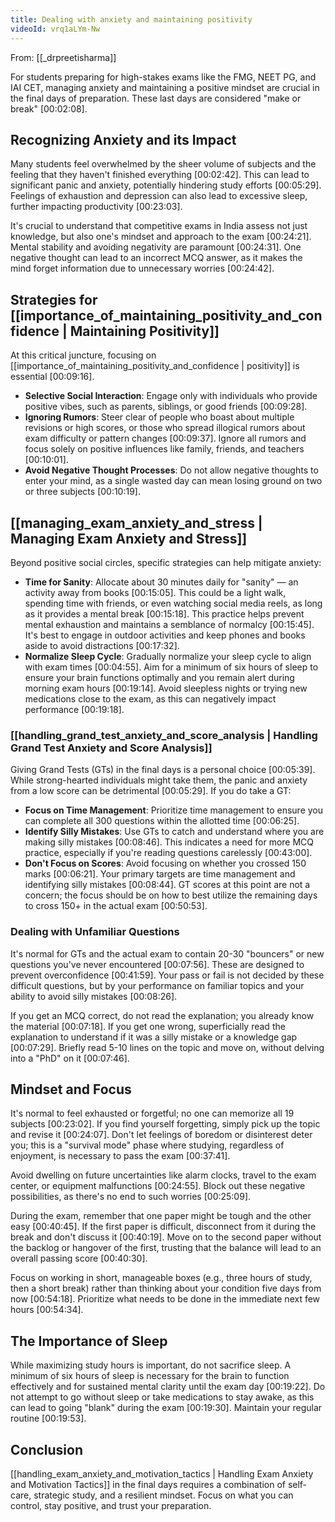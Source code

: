 ```yaml
---
title: Dealing with anxiety and maintaining positivity
videoId: vrq1aLYm-Nw
---
```


From: [[_drpreetisharma]] <br/> 

For students preparing for high-stakes exams like the FMG, NEET PG, and IAI CET, managing anxiety and maintaining a positive mindset are crucial in the final days of preparation. These last days are considered "make or break" <a class="yt-timestamp" data-t="00:02:08">[00:02:08]</a>.

## Recognizing Anxiety and its Impact
Many students feel overwhelmed by the sheer volume of subjects and the feeling that they haven't finished everything <a class="yt-timestamp" data-t="00:02:42">[00:02:42]</a>. This can lead to significant panic and anxiety, potentially hindering study efforts <a class="yt-timestamp" data-t="00:05:29">[00:05:29]</a>. Feelings of exhaustion and depression can also lead to excessive sleep, further impacting productivity <a class="yt-timestamp" data-t="00:23:03">[00:23:03]</a>.

It's crucial to understand that competitive exams in India assess not just knowledge, but also one's mindset and approach to the exam <a class="yt-timestamp" data-t="00:24:21">[00:24:21]</a>. Mental stability and avoiding negativity are paramount <a class="yt-timestamp" data-t="00:24:31">[00:24:31]</a>. One negative thought can lead to an incorrect MCQ answer, as it makes the mind forget information due to unnecessary worries <a class="yt-timestamp" data-t="00:24:42">[00:24:42]</a>.

## Strategies for [[importance_of_maintaining_positivity_and_confidence | Maintaining Positivity]]
At this critical juncture, focusing on [[importance_of_maintaining_positivity_and_confidence | positivity]] is essential <a class="yt-timestamp" data-t="00:09:16">[00:09:16]</a>.
*   **Selective Social Interaction**: Engage only with individuals who provide positive vibes, such as parents, siblings, or good friends <a class="yt-timestamp" data-t="00:09:28">[00:09:28]</a>.
*   **Ignoring Rumors**: Steer clear of people who boast about multiple revisions or high scores, or those who spread illogical rumors about exam difficulty or pattern changes <a class="yt-timestamp" data-t="00:09:37">[00:09:37]</a>. Ignore all rumors and focus solely on positive influences like family, friends, and teachers <a class="yt-timestamp" data-t="00:10:01">[00:10:01]</a>.
*   **Avoid Negative Thought Processes**: Do not allow negative thoughts to enter your mind, as a single wasted day can mean losing ground on two or three subjects <a class="yt-timestamp" data-t="00:10:19">[00:10:19]</a>.

## [[managing_exam_anxiety_and_stress | Managing Exam Anxiety and Stress]]
Beyond positive social circles, specific strategies can help mitigate anxiety:
*   **Time for Sanity**: Allocate about 30 minutes daily for "sanity" — an activity away from books <a class="yt-timestamp" data-t="00:15:05">[00:15:05]</a>. This could be a light walk, spending time with friends, or even watching social media reels, as long as it provides a mental break <a class="yt-timestamp" data-t="00:15:18">[00:15:18]</a>. This practice helps prevent mental exhaustion and maintains a semblance of normalcy <a class="yt-timestamp" data-t="00:15:45">[00:15:45]</a>. It's best to engage in outdoor activities and keep phones and books aside to avoid distractions <a class="yt-timestamp" data-t="00:17:32">[00:17:32]</a>.
*   **Normalize Sleep Cycle**: Gradually normalize your sleep cycle to align with exam times <a class="yt-timestamp" data-t="00:04:55">[00:04:55]</a>. Aim for a minimum of six hours of sleep to ensure your brain functions optimally and you remain alert during morning exam hours <a class="yt-timestamp" data-t="00:19:14">[00:19:14]</a>. Avoid sleepless nights or trying new medications close to the exam, as this can negatively impact performance <a class="yt-timestamp" data-t="00:19:18">[00:19:18]</a>.

### [[handling_grand_test_anxiety_and_score_analysis | Handling Grand Test Anxiety and Score Analysis]]
Giving Grand Tests (GTs) in the final days is a personal choice <a class="yt-timestamp" data-t="00:05:39">[00:05:39]</a>. While strong-hearted individuals might take them, the panic and anxiety from a low score can be detrimental <a class="yt-timestamp" data-t="00:05:29">[00:05:29]</a>. If you do take a GT:
*   **Focus on Time Management**: Prioritize time management to ensure you can complete all 300 questions within the allotted time <a class="yt-timestamp" data-t="00:06:25">[00:06:25]</a>.
*   **Identify Silly Mistakes**: Use GTs to catch and understand where you are making silly mistakes <a class="yt-timestamp" data-t="00:08:46">[00:08:46]</a>. This indicates a need for more MCQ practice, especially if you're reading questions carelessly <a class="yt-timestamp" data-t="00:43:00">[00:43:00]</a>.
*   **Don't Focus on Scores**: Avoid focusing on whether you crossed 150 marks <a class="yt-timestamp" data-t="00:06:21">[00:06:21]</a>. Your primary targets are time management and identifying silly mistakes <a class="yt-timestamp" data-t="00:08:44">[00:08:44]</a>. GT scores at this point are not a concern; the focus should be on how to best utilize the remaining days to cross 150+ in the actual exam <a class="yt-timestamp" data-t="00:50:53">[00:50:53]</a>.

### Dealing with Unfamiliar Questions
It's normal for GTs and the actual exam to contain 20-30 "bouncers" or new questions you've never encountered <a class="yt-timestamp" data-t="00:07:56">[00:07:56]</a>. These are designed to prevent overconfidence <a class="yt-timestamp" data-t="00:41:59">[00:41:59]</a>. Your pass or fail is not decided by these difficult questions, but by your performance on familiar topics and your ability to avoid silly mistakes <a class="yt-timestamp" data-t="00:08:26">[00:08:26]</a>.

If you get an MCQ correct, do not read the explanation; you already know the material <a class="yt-timestamp" data-t="00:07:18">[00:07:18]</a>. If you get one wrong, superficially read the explanation to understand if it was a silly mistake or a knowledge gap <a class="yt-timestamp" data-t="00:07:29">[00:07:29]</a>. Briefly read 5-10 lines on the topic and move on, without delving into a "PhD" on it <a class="yt-timestamp" data-t="00:07:46">[00:07:46]</a>.

## Mindset and Focus
It's normal to feel exhausted or forgetful; no one can memorize all 19 subjects <a class="yt-timestamp" data-t="00:23:02">[00:23:02]</a>. If you find yourself forgetting, simply pick up the topic and revise it <a class="yt-timestamp" data-t="00:24:07">[00:24:07]</a>. Don't let feelings of boredom or disinterest deter you; this is a "survival mode" phase where studying, regardless of enjoyment, is necessary to pass the exam <a class="yt-timestamp" data-t="00:37:41">[00:37:41]</a>.

Avoid dwelling on future uncertainties like alarm clocks, travel to the exam center, or equipment malfunctions <a class="yt-timestamp" data-t="00:24:55">[00:24:55]</a>. Block out these negative possibilities, as there's no end to such worries <a class="yt-timestamp" data-t="00:25:09">[00:25:09]</a>.

During the exam, remember that one paper might be tough and the other easy <a class="yt-timestamp" data-t="00:40:45">[00:40:45]</a>. If the first paper is difficult, disconnect from it during the break and don't discuss it <a class="yt-timestamp" data-t="00:40:19">[00:40:19]</a>. Move on to the second paper without the backlog or hangover of the first, trusting that the balance will lead to an overall passing score <a class="yt-timestamp" data-t="00:40:30">[00:40:30]</a>.

Focus on working in short, manageable boxes (e.g., three hours of study, then a short break) rather than thinking about your condition five days from now <a class="yt-timestamp" data-t="00:54:18">[00:54:18]</a>. Prioritize what needs to be done in the immediate next few hours <a class="yt-timestamp" data-t="00:54:34">[00:54:34]</a>.

## The Importance of Sleep
While maximizing study hours is important, do not sacrifice sleep. A minimum of six hours of sleep is necessary for the brain to function effectively and for sustained mental clarity until the exam day <a class="yt-timestamp" data-t="00:19:22">[00:19:22]</a>. Do not attempt to go without sleep or take medications to stay awake, as this can lead to going "blank" during the exam <a class="yt-timestamp" data-t="00:19:30">[00:19:30]</a>. Maintain your regular routine <a class="yt-timestamp" data-t="00:19:53">[00:19:53]</a>.

## Conclusion
[[handling_exam_anxiety_and_motivation_tactics | Handling Exam Anxiety and Motivation Tactics]] in the final days requires a combination of self-care, strategic study, and a resilient mindset. Focus on what you can control, stay positive, and trust your preparation.